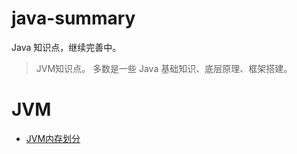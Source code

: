 # java-summary
Java 知识点，继续完善中。

> JVM知识点。
> 多数是一些 Java 基础知识、底层原理、框架搭建。

# JVM
- [JVM内存划分](MD/JVMMemory.md)
